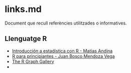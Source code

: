 # links.md

Document que recull referències utilitzades o informatives.

## Llenguatge R

* [Introducción a estadística con R - Matias Andina](https://bookdown.org/matiasandina/R-intro/)
* [R para principiantes - Juan Bosco Mendoza Vega](https://bookdown.org/jboscomendoza/r-principiantes4/)
* [The R Graph Gallery](https://www.r-graph-gallery.com/)
* 
